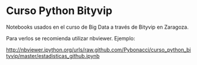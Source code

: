 Curso Python Bityvip
====================

Notebooks usados en el curso de Big Data a través de Bityvip en Zaragoza.

Para verlos se recomienda utilizar nbviewer. Ejemplo:

http://nbviewer.ipython.org/urls/raw.github.com/Pybonacci/curso_python_bityvip/master/estadisticas_github.ipynb
